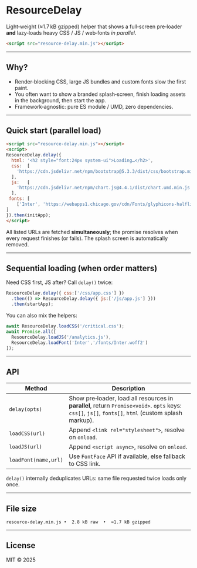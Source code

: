 # ResourceDelay

Light‑weight (≈1.7 kB gzipped) helper that shows a full‑screen pre‑loader **and** lazy‑loads heavy CSS / JS / web‑fonts *in parallel*.

```html
<script src="resource-delay.min.js"></script>
```

---

## Why?

* Render‑blocking CSS, large JS bundles and custom fonts slow the first paint.
* You often want to show a branded splash‑screen, finish loading assets in the background, then start the app.
* Framework‑agnostic: pure ES module / UMD, zero dependencies.

---

## Quick start (parallel load)

```html
<script src="resource-delay.min.js"></script>
<script>
ResourceDelay.delay({
  html: '<h2 style="font:24px system-ui">Loading…</h2>',
  css:  [
    'https://cdn.jsdelivr.net/npm/bootstrap@5.3.3/dist/css/bootstrap.min.css'
  ],
  js:   [
    'https://cdn.jsdelivr.net/npm/chart.js@4.4.1/dist/chart.umd.min.js'
  ],
 fonts: [
    ['Inter', 'https://webapps1.chicago.gov/cdn/Fonts/glyphicons-halflings-regular.woff2']
]
}).then(initApp);
</script>
```

All listed URLs are fetched **simultaneously**; the promise resolves when every request finishes (or fails). The splash screen is automatically removed.

---

## Sequential loading (when order matters)

Need CSS first, JS after? Call `delay()` twice:

```js
ResourceDelay.delay({ css:['/css/app.css'] })
  .then(() => ResourceDelay.delay({ js:['/js/app.js'] }))
  .then(startApp);
```

You can also mix the helpers:

```js
await ResourceDelay.loadCSS('/critical.css');
await Promise.all([
  ResourceDelay.loadJS('/analytics.js'),
  ResourceDelay.loadFont('Inter','/fonts/Inter.woff2')
]);
```

---

## API

| Method               | Description                                                                                                                                          |
| -------------------- | ---------------------------------------------------------------------------------------------------------------------------------------------------- |
| `delay(opts)`        | Show pre‑loader, load all resources in **parallel**, return `Promise<void>`. `opts` keys: `css[]`, `js[]`, `fonts[]`, `html` (custom splash markup). |
| `loadCSS(url)`       | Append `<link rel="stylesheet">`, resolve on `onload`.                                                                                               |
| `loadJS(url)`        | Append `<script async>`, resolve on `onload`.                                                                                                        |
| `loadFont(name,url)` | Use `FontFace` API if available, else fallback to CSS link.                                                                                          |

`delay()` internally deduplicates URLs: same file requested twice loads only once.

---

## File size

```
resource-delay.min.js •  2.8 kB raw  •  ≈1.7 kB gzipped
```

---

## License

MIT © 2025
